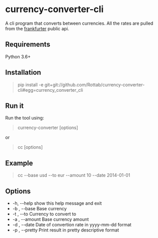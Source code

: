 # currency-converter-cli
A cli program that converts between currencies. All the rates are pulled from the [frankfurter](https://www.frankfurter.app/) public api.
## Requirements
Python 3.6+
## Installation
> pip install -e git+git://github.com/Rottab/currency-converter-cli#egg=currency_converter_cli
## Run it
Run the tool using:
> currency-converter [options]

or

> cc [options]
## Example
> cc --base usd --to eur --amount 10 --date 2014-01-01
## Options
*  -h, --help      show this help message and exit
*  -b , --base     Base currency
*  -t , --to       Currency to convert to
*  -a , --amount   Base currency amount
*  -d , --date     Date of convertion rate in yyyy-mm-dd format
*  -p , --pretty   Print result in pretty descriptive format
